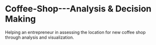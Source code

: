 # Coffee-Shop---Analysis & Decision Making
Helping an entrepreneur in assessing the location for new coffee shop through analysis and visualization.

